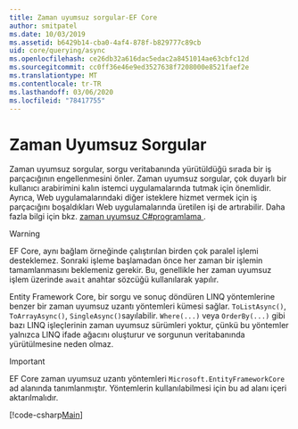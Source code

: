```yaml
---
title: Zaman uyumsuz sorgular-EF Core
author: smitpatel
ms.date: 10/03/2019
ms.assetid: b6429b14-cba0-4af4-878f-b829777c89cb
uid: core/querying/async
ms.openlocfilehash: ce26db32a616dac5edac2a8451014ae63cbfc12d
ms.sourcegitcommit: cc0ff36e46e9ed3527638f7208000e8521faef2e
ms.translationtype: MT
ms.contentlocale: tr-TR
ms.lasthandoff: 03/06/2020
ms.locfileid: "78417755"
---
```

# <a name="asynchronous-queries"></a>Zaman Uyumsuz Sorgular

Zaman uyumsuz sorgular, sorgu veritabanında yürütüldüğü sırada bir iş parçacığının engellenmesini önler. Zaman uyumsuz sorgular, çok duyarlı bir kullanıcı arabirimini kalın istemci uygulamalarında tutmak için önemlidir. Ayrıca, Web uygulamalarındaki diğer isteklere hizmet vermek için iş parçacığını boşaldıkları Web uygulamalarında üretilen işi de artırabilir. Daha fazla bilgi için bkz. [zaman uyumsuz C#programlama ](/dotnet/csharp/async).

> [!WARNING]  
> EF Core, aynı bağlam örneğinde çalıştırılan birden çok paralel işlemi desteklemez. Sonraki işleme başlamadan önce her zaman bir işlemin tamamlanmasını beklemeniz gerekir. Bu, genellikle her zaman uyumsuz işlem üzerinde `await` anahtar sözcüğü kullanılarak yapılır.

Entity Framework Core, bir sorgu ve sonuç döndüren LINQ yöntemlerine benzer bir zaman uyumsuz uzantı yöntemleri kümesi sağlar. `ToListAsync()`, `ToArrayAsync()`, `SingleAsync()`sayılabilir. `Where(...)` veya `OrderBy(...)` gibi bazı LINQ işleçlerinin zaman uyumsuz sürümleri yoktur, çünkü bu yöntemler yalnızca LINQ ifade ağacını oluşturur ve sorgunun veritabanında yürütülmesine neden olmaz.

> [!IMPORTANT]  
> EF Core zaman uyumsuz uzantı yöntemleri `Microsoft.EntityFrameworkCore` ad alanında tanımlanmıştır. Yöntemlerin kullanılabilmesi için bu ad alanı içeri aktarılmalıdır.

[!code-csharp[Main](../../../samples/core/Querying/Async/Sample.cs#ToListAsync)]
